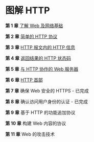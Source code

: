 # 图解 HTTP

**第 1 章** [了解 Web 及网络基础](https://github.com/ZhangMiao147/android_learning_notes/blob/master/BookNote/图解HTTP/第1章-了解Web及网络基础.md)

**第 2 章** [简单的 HTTP 协议](https://github.com/ZhangMiao147/android_learning_notes/blob/master/BookNote/图解HTTP/第2章-简单的HTTP协议.md)

**第 3 章** [HTTP 报文内的 HTTP 信息](https://github.com/ZhangMiao147/android_learning_notes/tree/master/BookNote/图解HTTP)

**第 4 章** [返回结果的 HTTP 状态码](https://github.com/ZhangMiao147/android_learning_notes/blob/master/BookNote/图解HTTP/第4章-返回结果的HTTP状态码.md)

**第 5 章** [与 HTTP 协作的 Web 服务器](https://github.com/ZhangMiao147/android_learning_notes/blob/master/BookNote/图解HTTP/第5章-与HTTP协作的Web服务器.md)

**第 6 章** [HTTP 首部](https://github.com/ZhangMiao147/android_learning_notes/blob/master/BookNote/图解HTTP/第6章-HTTP首部.md)

**第 7 章** 确保 Web 安全的 HTTPS - 已完成

**第 8 章** 确认访问用户身份的认证 - 已完成

**第 9 章** 基于 HTTP 的功能追加协议

**第 10 章** 构建 Web 内容的协议

**第 11 章** Web 的攻击技术